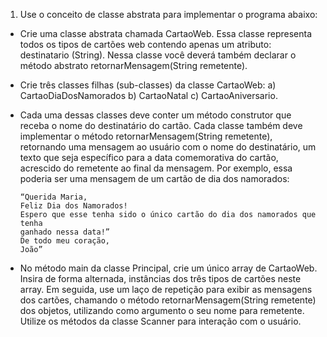 1. Use o conceito de classe abstrata para implementar o programa abaixo:

- Crie uma classe abstrata chamada CartaoWeb. Essa classe representa todos
  os tipos de cartões web contendo apenas um atributo: destinatario (String).
  Nessa classe você deverá também declarar o método abstrato
  retornarMensagem(String remetente).

- Crie três classes filhas (sub-classes) da classe CartaoWeb:
  a) CartaoDiaDosNamorados
  b) CartaoNatal
  c) CartaoAniversario.

- Cada uma dessas classes deve conter um método construtor que receba o
  nome do destinatário do cartão. Cada classe também deve implementar o
  método retornarMensagem(String remetente), retornando uma mensagem ao
  usuário com o nome do destinatário, um texto que seja específico para a data
  comemorativa do cartão, acrescido do remetente ao final da mensagem. Por
  exemplo, essa poderia ser uma mensagem de um cartão de dia dos
  namorados:

      “Querida Maria,
      Feliz Dia dos Namorados!
      Espero que esse tenha sido o único cartão do dia dos namorados que tenha
      ganhado nessa data!”
      De todo meu coração,
      João”

- No método main da classe Principal, crie um único array de CartaoWeb. Insira
  de forma alternada, instâncias dos três tipos de cartões neste array. Em
  seguida, use um laço de repetição para exibir as mensagens dos cartões,
  chamando o método retornarMensagem(String remetente) dos objetos,
  utilizando como argumento o seu nome para remetente. Utilize os métodos
  da classe Scanner para interação com o usuário.
